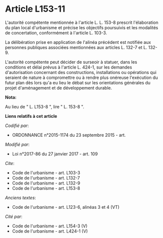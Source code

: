 # Article L153-11

L'autorité compétente mentionnée à l'article L. L. 153-8 prescrit l'élaboration du plan local d'urbanisme et précise les
objectifs poursuivis et les modalités de concertation, conformément à l'article L. 103-3.

La délibération prise en application de l'alinéa précédent est notifiée aux personnes publiques associées mentionnées aux
articles L. 132-7 et L. 132-9.

L'autorité compétente peut décider de surseoir à statuer, dans les conditions et délai prévus à l'article L. 424-1, sur les
demandes d'autorisation concernant des constructions, installations ou opérations qui seraient de nature à compromettre ou à
rendre plus onéreuse l'exécution du futur plan dès lors qu'a eu lieu le débat sur les orientations générales du projet
d'aménagement et de développement durable.

**Nota:**

Au lieu de " L. L153-8 ", lire " L. 153-8 ".

**Liens relatifs à cet article**

_Codifié par_:

  - ORDONNANCE n°2015-1174 du 23 septembre 2015 - art.

_Modifié par_:

  - Loi n°2017-86 du 27 janvier 2017 - art. 109

_Cite_:

  - Code de l'urbanisme - art. L103-3
  - Code de l'urbanisme - art. L132-7
  - Code de l'urbanisme - art. L132-9
  - Code de l'urbanisme - art. L153-8

_Anciens textes_:

  - Code de l'urbanisme - art. L123-6, alinéas 3 et 4  (VT)

_Cité par_:

  - Code de l'urbanisme - art. L154-3 (V)
  - Code de l'urbanisme - art. L424-1 (V)
